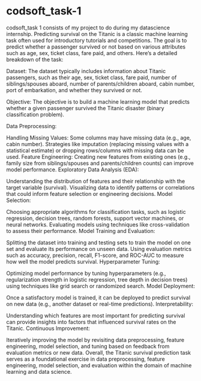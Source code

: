 # codsoft_task-1
codsoft_task 1 consists of my project to do during my datascience internship.
Predicting survival on the Titanic is a classic machine learning task often used for introductory tutorials and competitions. The goal is to predict whether a passenger survived or not based on various attributes such as age, sex, ticket class, fare paid, and others. Here’s a detailed breakdown of the task:

Dataset: The dataset typically includes information about Titanic passengers, such as their age, sex, ticket class, fare paid, number of siblings/spouses aboard, number of parents/children aboard, cabin number, port of embarkation, and whether they survived or not.

Objective: The objective is to build a machine learning model that predicts whether a given passenger survived the Titanic disaster (binary classification problem).

Data Preprocessing:

Handling Missing Values: Some columns may have missing data (e.g., age, cabin number). Strategies like imputation (replacing missing values with a statistical estimate) or dropping rows/columns with missing data can be used.
Feature Engineering: Creating new features from existing ones (e.g., family size from siblings/spouses and parents/children counts) can improve model performance.
Exploratory Data Analysis (EDA):

Understanding the distribution of features and their relationship with the target variable (survival).
Visualizing data to identify patterns or correlations that could inform feature selection or engineering decisions.
Model Selection:

Choosing appropriate algorithms for classification tasks, such as logistic regression, decision trees, random forests, support vector machines, or neural networks.
Evaluating models using techniques like cross-validation to assess their performance.
Model Training and Evaluation:

Splitting the dataset into training and testing sets to train the model on one set and evaluate its performance on unseen data.
Using evaluation metrics such as accuracy, precision, recall, F1-score, and ROC-AUC to measure how well the model predicts survival.
Hyperparameter Tuning:

Optimizing model performance by tuning hyperparameters (e.g., regularization strength in logistic regression, tree depth in decision trees) using techniques like grid search or randomized search.
Model Deployment:

Once a satisfactory model is trained, it can be deployed to predict survival on new data (e.g., another dataset or real-time predictions).
Interpretability:

Understanding which features are most important for predicting survival can provide insights into factors that influenced survival rates on the Titanic.
Continuous Improvement:

Iteratively improving the model by revisiting data preprocessing, feature engineering, model selection, and tuning based on feedback from evaluation metrics or new data.
Overall, the Titanic survival prediction task serves as a foundational exercise in data preprocessing, feature engineering, model selection, and evaluation within the domain of machine learning and data science.




